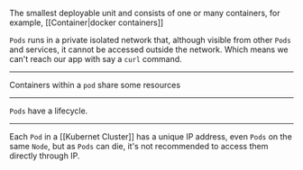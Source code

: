 The smallest deployable unit and consists of one or many containers, for example, [[Container|docker containers]]

`Pods` runs in a private isolated network that, although visible from other `Pods` and services, it cannot be accessed outside the network. Which means we can't reach our app with say a `curl` command.

---

Containers within a `pod` share some resources

---

`Pods` have a lifecycle.

---

Each `Pod` in a [[Kubernet Cluster]] has a unique IP address, even `Pods` on the same `Node`, but as `Pods` can die, it's not recommended to access them directly through IP.
